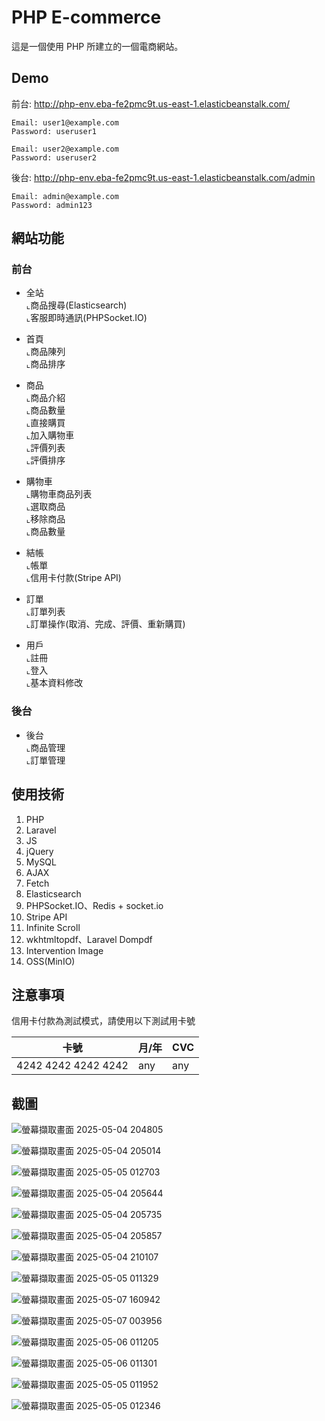 # PHP E-commerce

這是一個使用 PHP 所建立的一個電商網站。

## Demo

前台: http://php-env.eba-fe2pmc9t.us-east-1.elasticbeanstalk.com/
```
Email: user1@example.com
Password: useruser1
```
```
Email: user2@example.com
Password: useruser2
```

後台: http://php-env.eba-fe2pmc9t.us-east-1.elasticbeanstalk.com/admin

```
Email: admin@example.com
Password: admin123
```

## 網站功能

### 前台

* 全站<BR>
⌞商品搜尋(Elasticsearch)<BR>
⌞客服即時通訊(PHPSocket.IO)<BR>

* 首頁<BR>
⌞商品陳列<BR>
⌞商品排序<BR>

* 商品<BR>
⌞商品介紹<BR>
⌞商品數量<BR>
⌞直接購買<BR>
⌞加入購物車<BR>
⌞評價列表<BR>
⌞評價排序<BR>

* 購物車<BR>
⌞購物車商品列表<BR>
⌞選取商品<BR>
⌞移除商品<BR>
⌞商品數量<BR>

* 結帳<BR>
⌞帳單<BR>
⌞信用卡付款(Stripe API)<BR>

* 訂單<BR>
⌞訂單列表<BR>
⌞訂單操作(取消、完成、評價、重新購買)<BR>

* 用戶<BR>
⌞註冊<BR>
⌞登入<BR>
⌞基本資料修改<BR>

### 後台

* 後台<BR>
⌞商品管理<BR>
⌞訂單管理<BR>

## 使用技術

1. PHP
2. Laravel
3. JS
4. jQuery
5. MySQL
6. AJAX
7. Fetch 
8. Elasticsearch
9. PHPSocket.IO、Redis + socket.io
10. Stripe API
11. Infinite Scroll
12. wkhtmltopdf、Laravel Dompdf
13. Intervention Image
14. OSS(MinIO)

## 注意事項

信用卡付款為測試模式，請使用以下測試用卡號

| 卡號 | 月/年 | CVC  |
| -------- | -------- | -------- |
| 4242 4242 4242 4242 | any | any |

## 截圖

![螢幕擷取畫面 2025-05-04 204805](https://github.com/user-attachments/assets/0a5a8639-b1a8-4dfe-8b0d-7f51afcace86)

![螢幕擷取畫面 2025-05-04 205014](https://github.com/user-attachments/assets/6b283fb4-3ad2-4202-b8ec-b95bc47be379)

![螢幕擷取畫面 2025-05-05 012703](https://github.com/user-attachments/assets/a2fb8b95-0775-4ebd-b510-2ece5d5daa89)

![螢幕擷取畫面 2025-05-04 205644](https://github.com/user-attachments/assets/7e51fb05-ef5b-4822-accd-6a6b4e1d0b18)

![螢幕擷取畫面 2025-05-04 205735](https://github.com/user-attachments/assets/8a9422af-4cec-44ab-bf8d-b4597e374578)

![螢幕擷取畫面 2025-05-04 205857](https://github.com/user-attachments/assets/ad69fbaf-f5ad-4f9c-bbe9-c3687ad97cb8)

![螢幕擷取畫面 2025-05-04 210107](https://github.com/user-attachments/assets/8242dd6f-fd6e-4ed9-af0a-27687e6aaf5b)

![螢幕擷取畫面 2025-05-05 011329](https://github.com/user-attachments/assets/3f724a41-f2b7-48c4-83ac-b1cc739d26ff)

![螢幕擷取畫面 2025-05-07 160942](https://github.com/user-attachments/assets/7b240469-40df-4611-aa6d-1b3c7db439ec)

![螢幕擷取畫面 2025-05-07 003956](https://github.com/user-attachments/assets/df73c9a8-2706-4f36-a3e5-e4b4e3bddcfd)

![螢幕擷取畫面 2025-05-06 011205](https://github.com/user-attachments/assets/54bc83d0-f371-4901-8937-d53e91bf2b70)

![螢幕擷取畫面 2025-05-06 011301](https://github.com/user-attachments/assets/18ee2174-1bb5-4931-aa7f-cff9402ca623)

![螢幕擷取畫面 2025-05-05 011952](https://github.com/user-attachments/assets/62d289b5-229a-454c-98dc-41c20292dac9)

![螢幕擷取畫面 2025-05-05 012346](https://github.com/user-attachments/assets/09749ebd-2aa6-4694-8c62-c863118f3492)
